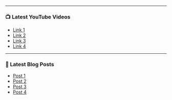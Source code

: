 
---

### 📺 Latest YouTube Videos

<!-- YOUTUBE:START -->

-   [Link 1](https://www.youtube.com/)
-   [Link 2](https://www.youtube.com/)
-   [Link 3](https://www.youtube.com/)
-   [Link 4](https://www.youtube.com/)

<!-- YOUTUBE:END -->

---

### 📕 Latest Blog Posts

<!-- BLOG-POST-LIST:START -->

-   [Post 1](https://blog.joaoregis.com.br/)
-   [Post 2](https://blog.joaoregis.com.br/)
-   [Post 3](https://blog.joaoregis.com.br/)
-   [Post 4](https://blog.joaoregis.com.br/)

<!-- BLOG-POST-LIST:END -->
